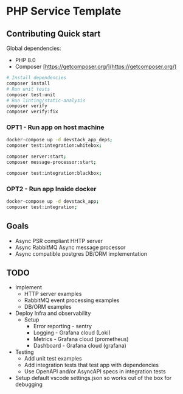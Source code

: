 # PHP Service Template

## Contributing Quick start

Global dependencies:

- PHP 8.0
- Composer [https://getcomposer.org/](https://getcomposer.org/)

```sh
# Install dependencies
composer install
# Run unit tests
composer test:unit
# Run linting/static-analysis
composer verify
composer verify:fix
```

### OPT1 - Run app on host machine

```sh
docker-compose up -d devstack_app_deps;
composer test:integration:whitebox;

composer server:start;
composer message-processor:start;

composer test:integration:blackbox;
```

### OPT2 - Run app Inside docker

```sh
docker-compose up -d devstack_app;
composer test:integration;
```

## Goals

- Async PSR compliant HHTP server
- Async RabbitMQ Async message processor
- Async compatible postgres DB/ORM implementation

## TODO

- Implement
  - HTTP server examples
  - RabbitMQ event processing examples
  - DB/ORM examples
- Deploy Infra and observability
  - Setup
    - Error reporting - sentry
    - Logging - Grafana cloud (Loki)
    - Metrics - Grafana cloud (prometheus)
    - Dashboard - Grafana cloud (grafana)
- Testing
  - Add unit test examples
  - Add integration tests that test app with dependencies
  - Use OpenAPI and/or AsyncAPI specs in integration tests
- Setup default vscode settings.json so works out of the box for debugging
